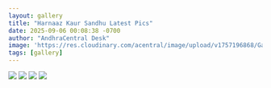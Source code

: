 ```yaml
---
layout: gallery
title: "Harnaaz Kaur Sandhu Latest Pics"
date: 2025-09-06 00:08:38 -0700
author: "AndhraCentral Desk"
image: 'https://res.cloudinary.com/acentral/image/upload/v1757196868/Galleries/hks_slm7w0.gif'
tags: [gallery]
---
```

<div class="gallery-box">
  <div class="gallery">
    <img src="https://res.cloudinary.com/acentral/image/upload/v1757196868/Galleries/hks_slm7w0.gif" loading="lazy">
  	<img src="https://res.cloudinary.com/acentral/image/upload/v1757196517/Galleries/G0GOgrxWAAEWVKE_ea9t7c.jpg" loading="lazy">
    <img src="https://res.cloudinary.com/acentral/image/upload/v1757196504/Galleries/Gz6Wp3rXUAAMUZ5_aa4cly.jpg" loading="lazy">
    <img src="https://res.cloudinary.com/acentral/image/upload/v1757196507/Galleries/Gz4XBoiWAAAYMjP_imfxej.jpg" loading="lazy">
  </div>
</div>
